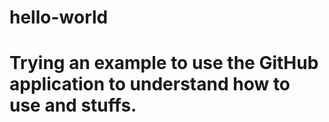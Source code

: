 # hello-world
# Trying an example to use the GitHub application to understand how to use and stuffs.
